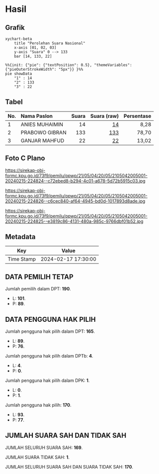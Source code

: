 # Hasil

## Grafik

```mermaid
xychart-beta
    title "Perolehan Suara Nasional"
    x-axis [01, 02, 03]
    y-axis "Suara" 0 --> 133
    bar [14, 133, 22]
```

```mermaid
%%{init: {"pie": {"textPosition": 0.5}, "themeVariables": {"pieOuterStrokeWidth": "5px"}} }%%
pie showData
    "1" : 14
    "2" : 133
    "3" : 22
```

## Tabel

| No. | Nama Paslon    | Suara | Suara (raw) | Persentase |
|:--- |:-------------- | -----:| -----------:| ----------:|
| 1   | ANIES MUHAIMIN | 14    | [14][p-1]   | 8,28       |
| 2   | PRABOWO GIBRAN | 133   | [133][p-2]  | 78,70      |
| 3   | GANJAR MAHFUD  | 22    | [22][p-3]   | 13,02      |


[p-1]: https://github.com/gigit-pemilu/pemilu-2024/blob/main/pilpres/hitung-suara/sub/21-kepulauan-riau/sub/05-kepulauan-anambas/sub/04-siantan-selatan/sub/2005-telaga-kecil/sub/001-tps/sub/paslon-1.txt
[p-2]: https://github.com/gigit-pemilu/pemilu-2024/blob/main/pilpres/hitung-suara/sub/21-kepulauan-riau/sub/05-kepulauan-anambas/sub/04-siantan-selatan/sub/2005-telaga-kecil/sub/001-tps/sub/paslon-2.txt
[p-3]: https://github.com/gigit-pemilu/pemilu-2024/blob/main/pilpres/hitung-suara/sub/21-kepulauan-riau/sub/05-kepulauan-anambas/sub/04-siantan-selatan/sub/2005-telaga-kecil/sub/001-tps/sub/paslon-3.txt

## Foto C Plano

https://sirekap-obj-formc.kpu.go.id/73f9/pemilu/ppwp/21/05/04/20/05/2105042005001-20240215-224824--c72ebed8-b294-4c01-a678-5d72b5915c03.jpg

https://sirekap-obj-formc.kpu.go.id/73f9/pemilu/ppwp/21/05/04/20/05/2105042005001-20240215-224826--c6cec840-af64-4945-bd0d-1017893d8ade.jpg

https://sirekap-obj-formc.kpu.go.id/73f9/pemilu/ppwp/21/05/04/20/05/2105042005001-20240215-224825--e3819c86-4131-480a-985c-9766dbf01b52.jpg


## Metadata

| Key        | Value               |
| ---------- | ------------------- |
| Time Stamp | 2024-02-17 17:30:00 |


## DATA PEMILIH TETAP

Jumlah pemilih dalam DPT: **190**.
 * L: **101**.
 * P: **89**.

## DATA PENGGUNA HAK PILIH

Jumlah pengguna hak pilih dalam DPT: **165**.
 * L: **89**.
 * P: **76**.

Jumlah pengguna hak pilih dalam DPTb: **4**.
 * L: **4**.
 * P: **0**.

Jumlah pengguna hak pilih dalam DPK: **1**.
 * L: **0**.
 * P: **1**.

Jumlah pengguna hak pilih: **170**.
 * L: **93**.
 * P: **77**.

## JUMLAH SUARA SAH DAN TIDAK SAH

JUMLAH SELURUH SUARA SAH: **169**.

JUMLAH SUARA TIDAK SAH: **1**.

JUMLAH SELURUH SUARA SAH DAN SUARA TIDAK SAH: **170**.


